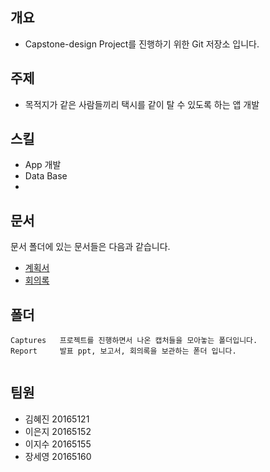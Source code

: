 ## 개요
- Capstone-design Project를 진행하기 위한 Git 저장소 입니다.

## 주제
- 목적지가 같은 사람들끼리 택시를 같이 탈 수 있도록 하는 앱 개발

## 스킬
- App 개발
- Data Base
-

## 문서
문서 폴더에 있는 문서들은 다음과 같습니다.
- [계획서](https://github.com/seoyo1/Capstone-design/blob/master/Report/ReadMe.md)
- [회의록](https://github.com/seoyo1/Capstone-design/blob/master/Report/20190311%20%EC%BA%A1%EC%8A%A4%ED%86%A4%EB%94%94%EC%9E%90%EC%9D%B8_%ED%9A%8C%EC%9D%98%EB%A1%9D.docx)

## 폴더
```
Captures   프로젝트를 진행하면서 나온 캡처들을 모아놓는 폴더입니다.
Report     발표 ppt, 보고서, 회의록을 보관하는 폳더 입니다.


```

## 팀원
- 김혜진 20165121
- 이은지 20165152
- 이지수 20165155
- 장세영 20165160
